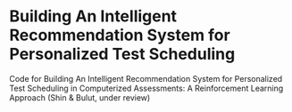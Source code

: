 # Building An Intelligent Recommendation System for Personalized Test Scheduling
Code for Building An Intelligent Recommendation System for Personalized Test Scheduling in Computerized Assessments: A Reinforcement Learning Approach (Shin & Bulut, under review) 


